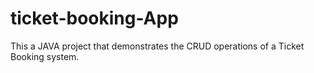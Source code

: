 # ticket-booking-App
This a JAVA project that demonstrates the CRUD operations of a Ticket Booking system. 
